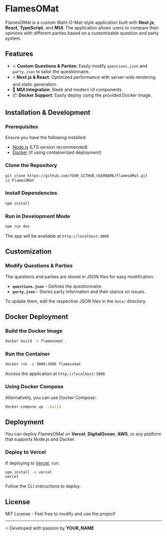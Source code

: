 # FlamesOMat

FlamesOMat is a custom Wahl-O-Mat-style application built with **Next.js**, **React**, **TypeScript**, and **MUI**. The application allows users to compare their opinions with different parties based on a customizable question and party system.

## Features

- 🔥 **Custom Questions & Parties**: Easily modify `questions.json` and `party.json` to tailor the questionnaire.
- ⚡ **Next.js & React**: Optimized performance with server-side rendering and static generation.
- 🎨 **MUI Integration**: Sleek and modern UI components.
- 📦 **Docker Support**: Easily deploy using the provided Docker image.

## Installation & Development

### Prerequisites
Ensure you have the following installed:
- [Node.js](https://nodejs.org/) (LTS version recommended)
- [Docker](https://www.docker.com/) (if using containerized deployment)

### Clone the Repository
```sh
git clone https://github.com/YOUR_GITHUB_USERNAME/FlamesOMat.git
cd FlamesOMat
```

### Install Dependencies
```sh
npm install
```

### Run in Development Mode
```sh
npm run dev
```
The app will be available at `http://localhost:3000`

## Customization

### Modify Questions & Parties
The questions and parties are stored in JSON files for easy modification.
- **`questions.json`** – Defines the questionnaire.
- **`party.json`** – Stores party information and their stance on issues.

To update them, edit the respective JSON files in the `data/` directory.

## Docker Deployment

### Build the Docker Image
```sh
docker build -t flamesomat .
```

### Run the Container
```sh
docker run -p 3000:3000 flamesomat
```
Access the application at `http://localhost:3000`

### Using Docker Compose
Alternatively, you can use Docker Compose:
```sh
docker-compose up --build
```

## Deployment
You can deploy FlamesOMat on **Vercel**, **DigitalOcean**, **AWS**, or any platform that supports Node.js and Docker.

### Deploy to Vercel
If deploying to [Vercel](https://vercel.com/), run:
```sh
npm install -g vercel
vercel
```
Follow the CLI instructions to deploy.

## License
MIT License - Feel free to modify and use the project!

---
🔥 Developed with passion by **YOUR_NAME**

